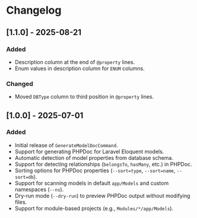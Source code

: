 # Changelog

## [1.1.0] - 2025-08-21
### Added
- Description column at the end of `@property` lines.
- Enum values in description column for `ENUM` columns.

### Changed
- Moved `DBType` column to third position in `@property` lines.

## [1.0.0] - 2025-07-01
### Added
- Initial release of `GenerateModelDocCommand`.
- Support for generating PHPDoc for Laravel Eloquent models.
- Automatic detection of model properties from database schema.
- Support for detecting relationships (`belongsTo`, `hasMany`, etc.) in PHPDoc.
- Sorting options for PHPDoc properties (`--sort=type`, `--sort=name`, `--sort=db`).
- Support for scanning models in default `app/Models` and custom namespaces (`--ns`).
- Dry-run mode (`--dry-run`) to preview PHPDoc output without modifying files.
- Support for module-based projects (e.g., `Modules/*/app/Models`).